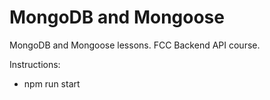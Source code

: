 # MongoDB and Mongoose

MongoDB and Mongoose lessons. FCC Backend API course.

Instructions:

- npm run start
